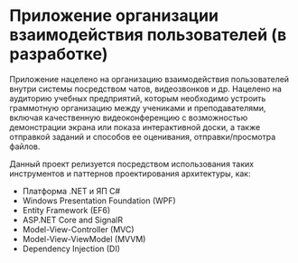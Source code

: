 # Приложение организации взаимодействия пользователей (в разработке)

Приложение нацелено на организацию взаимодействия пользователей внутри системы посредством чатов, видеозвонков и др. Нацелено на аудиторию учебных предприятий, которым необходимо устроить граммотную организацию между учениками и преподавателями, включая качественную видеоконференцию с возможностью демонстрации экрана или показа интерактивной доски, а также отправкой заданий и способов ее оценивания, отправки/просмотра файлов.

Данный проект релизуется посредством использования таких инструментов и паттернов проектирования архитектуры, как:
 - Платформа .NET и ЯП C#
 - Windows Presentation Foundation (WPF)
 - Entity Framework (EF6)
 - ASP.NET Core and SignalR
 - Model-View-Controller (MVC)
 - Model-View-ViewModel (MVVM)
 - Dependency Injection (DI)



 

